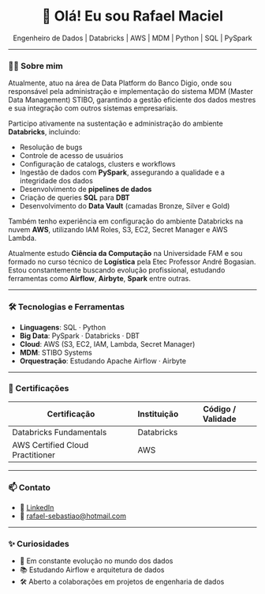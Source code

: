 <h1 align="center">👋 Olá! Eu sou Rafael Maciel</h1>
<p align="center">
  Engenheiro de Dados | Databricks | AWS | MDM | Python | SQL | PySpark
</p>

---

### 👨‍💻 Sobre mim

Atualmente, atuo na área de Data Platform do Banco Digio, onde sou responsável pela administração e implementação do sistema MDM (Master Data Management) STIBO, garantindo a gestão eficiente dos dados mestres e sua integração com outros sistemas empresariais.

Participo ativamente na sustentação e administração do ambiente **Databricks**, incluindo:

- Resolução de bugs
- Controle de acesso de usuários
- Configuração de catalogs, clusters e workflows
- Ingestão de dados com **PySpark**, assegurando a qualidade e a integridade dos dados
- Desenvolvimento de **pipelines de dados**
- Criação de queries **SQL** para **DBT**
- Desenvolvimento do **Data Vault** (camadas Bronze, Silver e Gold)

Também tenho experiência em configuração do ambiente Databricks na nuvem **AWS**, utilizando IAM Roles, S3, EC2, Secret Manager e AWS Lambda.

Atualmente estudo **Ciência da Computação** na Universidade FAM e sou formado no curso técnico de **Logística** pela Etec Professor André Bogasian. Estou constantemente buscando evolução profissional, estudando ferramentas como **Airflow**, **Airbyte**, **Spark** entre outras.

---

### 🛠️ Tecnologias e Ferramentas

- **Linguagens**: SQL · Python
- **Big Data**: PySpark · Databricks · DBT
- **Cloud**: AWS (S3, EC2, IAM, Lambda, Secret Manager)
- **MDM**: STIBO Systems
- **Orquestração**: Estudando Apache Airflow · Airbyte

---

### 📜 Certificações

| Certificação | Instituição | Código / Validade |
|--------------|-------------|-------------------|
| Databricks Fundamentals | Databricks |
| AWS Certified Cloud Practitioner | AWS |

---

### 📫 Contato

- 💼 [LinkedIn](https://www.linkedin.com/in/rafael-smaciel/)
- 📧 rafael-sebastiao@hotmail.com

---

### ✨ Curiosidades

- 🎯 Em constante evolução no mundo dos dados
- 📚 Estudando Airflow e arquitetura de dados
- 🛠️ Aberto a colaborações em projetos de engenharia de dados

